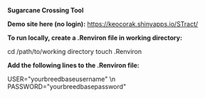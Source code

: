 **Sugarcane Crossing Tool**

**Demo site here (no login):** 
https://keocorak.shinyapps.io/STract/

**To run locally, create a .Renviron file in working directory:**

cd /path/to/working directory
touch .Renviron

**Add the following lines to the .Renviron file:**

USER="yourbreedbaseusername" \n
PASSWORD="yourbreedbasepassword"


